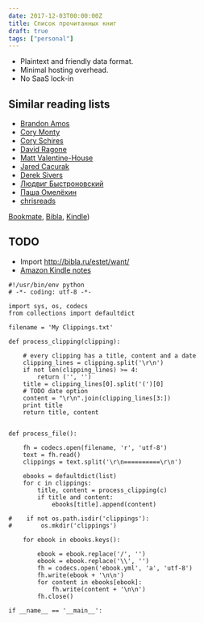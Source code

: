 ```yaml
---
date: 2017-12-03T00:00:00Z
title: Список прочитанных книг
draft: true
tags: ["personal"]
---
```


+ Plaintext and friendly data format.
+ Minimal hosting overhead.
+ No SaaS lock-in

## Similar reading lists

- [Brandon Amos](https://github.com/bamos/reading-list)
- [Cory Monty](https://github.com/cmonty/reading-list)
- [Cory Schires](https://github.com/coryschires/reading-list)
- [David Ragone](https://github.com/DavidRagone/reading_list)
- [Matt Valentine-House](https://github.com/eightbitraptor/reading_list)
- [Jared Cacurak](https://github.com/jaredcacurak/reading-list)
- [Derek Sivers](https://sivers.org/book)
- [Людвиг Быстроновский](http://ludwigbistronovsky.ru/storage/books)
- [Паша Омелёхин](http://omelekhin.ru/read/)
- [chrisreads](https://github.com/ckenst/ReadingList)

[Bookmate](https://bookmate.com/sergeybronnikov/),
[Bibla](http://bibla.ru/estet/),
[Kindle](https://read.amazon.com/notebook))

## TODO

* Import <http://bibla.ru/estet/want/>
* [Amazon Kindle notes](https://kindle.amazon.com/your_highlights)

```
#!/usr/bin/env python
# -*- coding: utf-8 -*- 

import sys, os, codecs
from collections import defaultdict

filename = 'My Clippings.txt'

def process_clipping(clipping):

    # every clipping has a title, content and a date
    clipping_lines = clipping.split('\r\n')
    if not len(clipping_lines) >= 4:
        return ('', '')
    title = clipping_lines[0].split('(')[0]
    # TODO date option
    content = "\r\n".join(clipping_lines[3:])
    print title
    return title, content
    
    
def process_file():

    fh = codecs.open(filename, 'r', 'utf-8')
    text = fh.read()
    clippings = text.split('\r\n==========\r\n')

    ebooks = defaultdict(list)
    for c in clippings:
        title, content = process_clipping(c)
        if title and content:
            ebooks[title].append(content)

#    if not os.path.isdir('clippings'):
#        os.mkdir('clippings')

    for ebook in ebooks.keys():

        ebook = ebook.replace('/', '')
        ebook = ebook.replace('\\', '')
        fh = codecs.open('ebook.yml', 'a', 'utf-8')
        fh.write(ebook + '\n\n')
        for content in ebooks[ebook]:
            fh.write(content + '\n\n')
        fh.close()

if __name__ == '__main__':
```
